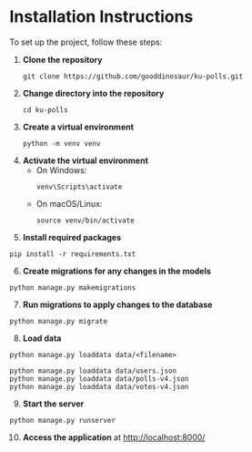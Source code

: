 # Installation Instructions
To set up the project, follow these steps:
1. **Clone the repository**
   ```
   git clone https://github.com/gooddinosaur/ku-polls.git
   ```
2. **Change directory into the repository**
   ```
   cd ku-polls
   ```
3. **Create a virtual environment**
   ```
   python -m venv venv
   ```
4. **Activate the virtual environment**
   - On Windows:
     ```
     venv\Scripts\activate
     ```
   - On macOS/Linux:
     ```
     source venv/bin/activate
     ```
5. **Install required packages**
  ```
  pip install -r requirements.txt
  ```
6. **Create migrations for any changes in the models**
  ```
  python manage.py makemigrations
  ```
7. **Run migrations to apply changes to the database**
  ```
  python manage.py migrate
  ```
8. **Load data**
  ```
  python manage.py loaddata data/<filename>
  ```
  ```
  python manage.py loaddata data/users.json
  python manage.py loaddata data/polls-v4.json
  python manage.py loaddata data/votes-v4.json
  ```
9. **Start the server**
  ```
  python manage.py runserver
  ```
10. **Access the application** at [http://localhost:8000/](http://localhost:8000/)